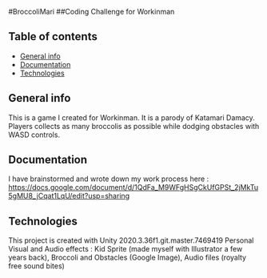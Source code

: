 #BroccoliMari
##Coding Challenge for Workinman

## Table of contents
* [General info](#general-info)
* [Documentation](#documentation)
* [Technologies](#technologies)

## General info
This is a game I created for Workinman. It is a parody of Katamari Damacy. Players collects as many broccolis as possible while dodging obstacles with WASD controls.

## Documentation
I have brainstormed and wrote down my work process here :
https://docs.google.com/document/d/1QdFa_M9WFgHSgCkUfGPSt_2jMkTu5gMU8_jCqat1LqU/edit?usp=sharing

## Technologies
This project is created with Unity 2020.3.36f1.git.master.7469419 Personal
Visual and Audio effects : Kid Sprite (made myself with Illustrator a few years back), Broccoli and Obstacles (Google Image), Audio files (royalty free sound bites)